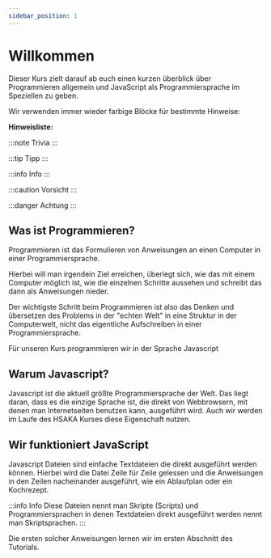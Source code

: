 ```yaml
---
sidebar_position: 1
---
```


# Willkommen

Dieser Kurs zielt darauf ab euch einen kurzen überblick über Programmieren allgemein und JavaScript als Programmiersprache im Speziellen zu geben.

Wir verwenden immer wieder farbige Blöcke für bestimmte Hinweise:

**Hinweisliste:**

:::note Trivia
:::

:::tip Tipp
:::

:::info Info
:::

:::caution Vorsicht
:::

:::danger Achtung
:::

## Was ist Programmieren?

Programmieren ist das Formulieren von Anweisungen an einen Computer in einer Programmiersprache.

Hierbei will man irgendein Ziel erreichen, überlegt sich, wie das mit einem Computer möglich ist, wie die einzelnen Schritte aussehen und schreibt das dann als Anweisungen nieder.

Der wichtigste Schritt beim Programmieren ist also das Denken und übersetzen des Problems in der "echten Welt" in eine Struktur in der Computerwelt, nicht das eigentliche Aufschreiben in einer Programmiersprache.

<div style={{ display: "flex", justifyContent: "center" }}>
    <ReactPlayer controls url="https://www.youtube.com/watch?v=EGQh5SZctaE" />
</div>

Für unseren Kurs programmieren wir in der Sprache Javascript

## Warum Javascript?

Javascript ist die aktuell größte Programmiersprache der Welt. Das liegt daran, dass es die einzige Sprache ist, die direkt von Webbrowsern, mit denen man Internetseiten benutzen kann, ausgeführt wird. Auch wir werden im Laufe des HSAKA Kurses diese Eigenschaft nutzen.

## Wir funktioniert JavaScript

Javascript Dateien sind einfache Textdateien die direkt ausgeführt werden können. Hierbei wird die Datei Zeile für Zeile gelessen und die Anweisungen in den Zeilen nacheinander ausgeführt, wie ein Ablaufplan oder ein Kochrezept.

:::info Info
Diese Dateien nennt man Skripte (Scripts) und Programmiersprachen in denen Textdateien direkt ausgeführt werden nennt man Skriptsprachen.
:::

Die ersten solcher Anweisungen lernen wir im ersten Abschnitt des Tutorials.
